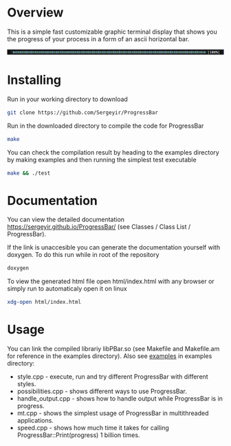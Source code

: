 # Overview

This is a simple fast customizable graphic terminal display that shows you the progress of your process in a form of an ascii horizontal bar.

![](https://github.com/Sergeyir/ProgressBar/blob/main/preview/pbar_demo.gif)

# Installing

Run in your working directory to download

```sh
git clone https://github.com/Sergeyir/ProgressBar
```

Run in the downloaded directory to compile the code for ProgressBar

```sh 
make
```

You can check the compilation result by heading to the examples directory by making examples and then running the simplest test executable

```sh
make && ./test
```

# Documentation

You can view the detailed documentation https://sergeyir.github.io/ProgressBar/ (see Classes / Class List / ProgressBar).

If the link is unaccesible you can generate the documentation yourself with doxygen. To do this run while in root of the repository

```sh
doxygen
```

To view the generated html file open html/index.html with any browser or simply run to automaticaly open it on linux

```sh
xdg-open html/index.html
```

# Usage

You can link the compiled librariy libPBar.so (see Makefile and Makefile.am for reference in the examples directory). Also see [examples](https://sergeyir.github.io/ProgressBar/examples.html) in examples directory:
- style.cpp - execute, run and try different ProgressBar with different styles.
- possibilities.cpp - shows different ways to use ProgressBar.
- handle_output.cpp - shows how to handle output while ProgressBar is in progress.
- mt.cpp - shows the simplest usage of ProgressBar in multithreaded applications.
- speed.cpp - shows how much time it takes for calling ProgressBar::Print(progress) 1 billion times.
